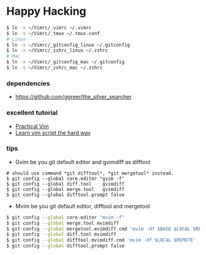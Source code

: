 # Happy Hacking #

```sh
$ ln -s ~/Vimrc/_vimrc ~/.vimrc
$ ln -s ~/Vimrc/_tmux ~/.tmux.conf
# Linux
$ ln -s ~/Vimrc/_gitconfig_linux ~/.gitconfig
$ ln -s ~/Vimrc/_zshrc_linux ~/.zshrc
# Mac
$ ln -s ~/Vimrc/_gitconfig_mac ~/.gitconfig
$ ln -s ~/Vimrc/_zshrc_mac ~/.zshrc
```

### dependencies ###

+ https://github.com/ggreer/the_silver_searcher

### excellent tutorial ###

+ [Practical Vim](https://www.amazon.com/dp/1680501275/ref=olp_product_details?_encoding=UTF8&me=)
+ [Learn vim script the hard way](http://learnvimscriptthehardway.stevelosh.com/)

### tips ###

+ Gvim be you git default editor and gvimdiff as difftool

```
# should use command *git difftool*, *git mergetool* instead.
$ git config --global core.editor "gvim -f"
$ git config --global diff.tool    gvimdiff
$ git config --global merge.tool   gvimdiff
$ git config --global difftool.prompt false
```

+ Mvim be you git default editor, difftool and mergetool

```sh
$ git config --global core.editor "mvim -f"
$ git config --global merge.tool mvimdiff
$ git config --global mergetool.mvimdiff.cmd 'mvim -df $BASE $LOCAL $REMOTE $MERGED'
$ git config --global diff.tool mvimdiff
$ git config --global difftool.mvimdiff.cmd 'mvim -df $LOCAL $REMOTE'
$ git config --global difftool.prompt false
```
